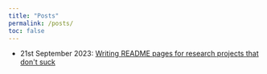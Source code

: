 ```yaml
---
title: "Posts"
permalink: /posts/
toc: false
---
```


* 21st September 2023: [Writing README pages for research projects that don't suck](https://ellisztamas.github.io/2023/09/21/readme-pages-for-research-projects.html)